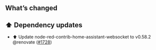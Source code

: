 ## What’s changed

## ⬆️ Dependency updates

- ⬆️ Update node-red-contrib-home-assistant-websocket to v0.58.2 @renovate ([#1728](https://github.com/hassio-addons/addon-node-red/pull/1728))
